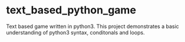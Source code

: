 # text_based_python_game
Text based game written in python3.
This project demonstrates a basic understanding of python3 
syntax, conditonals and loops.
